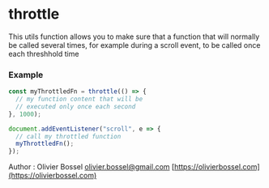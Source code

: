 # throttle

This utils function allows you to make sure that a function that will normally be called
several times, for example during a scroll event, to be called once each threshhold time

### Example

```js
const myThrottledFn = throttle(() => {
  // my function content that will be
  // executed only once each second
}, 1000);

document.addEventListener("scroll", e => {
  // call my throttled function
  myThrottledFn();
});
```

Author : Olivier Bossel [olivier.bossel@gmail.com](mailto:olivier.bossel@gmail.com) [https://olivierbossel.com](https://olivierbossel.com)
